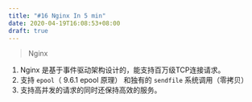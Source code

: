 ```yaml
---
title: "#16 Nginx In 5 min"
date: 2020-04-19T16:08:53+08:00
draft: true
---
```


> Nginx

1. Nginx 是基于事件驱动架构设计的，能支持百万级TCP连接请求。
2. 支持 `epool`（ 9.6.1 epool 原理） 和独有的 `sendfile` 系统调用（零拷贝）
3. 支持高并发的请求的同时还保持高效的服务。

